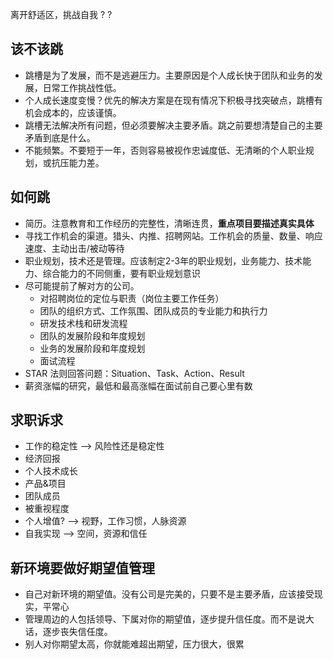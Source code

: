 离开舒适区，挑战自我 ? ?

## 该不该跳

- 跳槽是为了发展，而不是逃避压力。主要原因是个人成长快于团队和业务的发展，日常工作挑战性低。
- 个人成长速度变慢？优先的解决方案是在现有情况下积极寻找突破点，跳槽有机会成本的，应该谨慎。
- 跳槽无法解决所有问题，但必须要解决主要矛盾。跳之前要想清楚自己的主要矛盾到底是什么。
- 不能频繁。不要短于一年，否则容易被视作忠诚度低、无清晰的个人职业规划，或抗压能力差。

## 如何跳

- 简历。注意教育和工作经历的完整性，清晰连贯，**重点项目要描述真实具体**
- 寻找工作机会的渠道。猎头、内推、招聘网站。工作机会的质量、数量、响应速度、主动出击/被动等待
- 职业规划，技术还是管理。应该制定2-3年的职业规划，业务能力、技术能力、综合能力的不同侧重，要有职业规划意识
- 尽可能提前了解对方的公司。
    - 对招聘岗位的定位与职责（岗位主要工作任务）
    - 团队的组织方式、工作氛围、团队成员的专业能力和执行力
    - 研发技术栈和研发流程
    - 团队的发展阶段和年度规划
    - 业务的发展阶段和年度规划
    - 面试流程
- STAR 法则回答问题：Situation、Task、Action、Result
- 薪资涨幅的研究，最低和最高涨幅在面试前自己要心里有数

## 求职诉求

- 工作的稳定性       --> 风险性还是稳定性
- 经济回报
- 个人技术成长
- 产品&项目
- 团队成员
- 被重视程度
- 个人增值?     --> 视野，工作习惯，人脉资源
- 自我实现      --> 空间，资源和信任

## 新环境要做好期望值管理

- 自己对新环境的期望值。没有公司是完美的，只要不是主要矛盾，应该接受现实，平常心
- 管理周边的人包括领导、下属对你的期望值，逐步提升信任度。而不是说大话，逐步丧失信任度。
- 别人对你期望太高，你就能难超出期望，压力很大，很累
